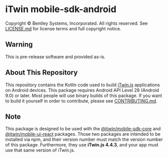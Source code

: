 # iTwin mobile-sdk-android

Copyright © Bentley Systems, Incorporated. All rights reserved. See [LICENSE.md](./LICENSE.md) for license terms and full copyright notice.

## Warning

This is pre-release software and provided as-is.

## About This Repository

This repository contains the Kotlin code used to build [iTwin.js](http://www.itwinjs.org) applications on Android devices. This package requires Android API Level 28 (Android 9.0) or later. Most people will use binary builds of this package. If you want to build it yourself in order to contribute, please see [CONTRIBUTING.md](./CONTRIBUTING.md).

## Note
This package is designed to be used with the [@itwin/mobile-sdk-core](https://github.com/iTwin/mobile-sdk-core) and [@itwin/mobile-ui-react](https://github.com/iTwin/mobile-ui-react) packages. Those two packages are intended to be installed via npm, and their version number must match the version number of this package. Furthermore, they use __iTwin.js 4.4.3__, and your app must use that same version of iTwin.js.
